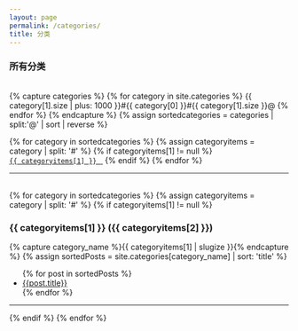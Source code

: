 ```yaml
---
layout: page
permalink: /categories/
title: 分类
---
```


<div>
  <span class="all-categories">
    <h3 class="all-categories-head">所有分类</h3>
    <br>
  {% capture categories %}
    {% for category in site.categories %}
      {{ category[1].size | plus: 1000 }}#{{ category[0] }}#{{ category[1].size }}@
    {% endfor %}
  {% endcapture %}
  {% assign sortedcategories = categories | split:'@' | sort | reverse %}

  {% for category in sortedcategories %}
    {% assign categoryitems = category | split: '#' %}
    {% if categoryitems[1] != null %}
        <a href="{{site.baseurl}}/categories/#{{ categoryitems[1] | slugize }}"><code class="highligher-rouge"><nobr>
          {{ categoryitems[1] }}
        </nobr></code>&nbsp;</a>
    {% endif %}
  {% endfor %}
    <br>
  </span>
</div>
<hr style="height:1px;border:none;color:#333;background-color:#333;">
<br>
<div id="archives">
  {% for category in sortedcategories %}
    {% assign categoryitems = category | split: '#' %}
    {% if categoryitems[1] != null %}
      <div class="archive-group">
        <a name="{{ categoryitems[1] | slugize }}"></a>
        <h3 class="category-head">{{ categoryitems[1] }} <span>({{ categoryitems[2] }})</span></h3>
        <div class="category-posts">
        {% capture category_name %}{{ categoryitems[1] | slugize }}{% endcapture %}
        {% assign sortedPosts = site.categories[category_name] | sort: 'title' %}
        <ul>
        {% for post in sortedPosts %}
            <li><a href="{{ site.baseurl }}{{ post.url }}">
              {{post.title}}
            </a></li>
        {% endfor %}
        </ul>
        </div>
      </div>
  <hr class="rounded">
    {% endif %}
  {% endfor %}
</div>
